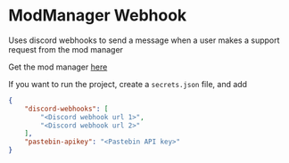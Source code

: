 # ModManager Webhook
Uses discord webhooks to send a message when a user makes a support request from the mod manager

Get the mod manager [here](https://github.com/sbcomputertech/modmanager)

If you want to run the project, create a `secrets.json` file, and add
```json
{
    "discord-webhooks": [
        "<Discord webhook url 1>",
        "<Discord webhook url 2>"
    ],
    "pastebin-apikey": "<Pastebin API key>"
}
```
